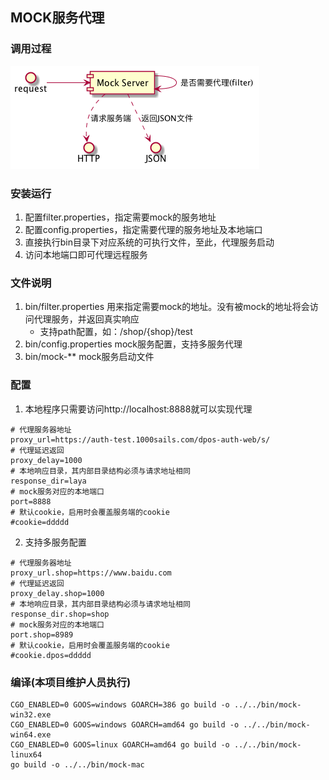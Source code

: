 ## MOCK服务代理

### 调用过程
![请求过程](uml/请求过程.png)
<div style="display: none;"> 
@startuml uml/请求过程.png
request -> [Mock Server] 
[Mock Server] -> [Mock Server] : 是否需要代理(filter)
[Mock Server] ..> HTTP : 请求服务端
[Mock Server] ..> JSON : 返回JSON文件
@enduml
</div>

### 安装运行
1. 配置filter.properties，指定需要mock的服务地址
2. 配置config.properties，指定需要代理的服务地址及本地端口
3. 直接执行bin目录下对应系统的可执行文件，至此，代理服务启动
4. 访问本地端口即可代理远程服务

### 文件说明
1. bin/filter.properties 用来指定需要mock的地址。没有被mock的地址将会访问代理服务，并返回真实响应
    - 支持path配置，如：/shop/{shop}/test
2. bin/config.properties mock服务配置，支持多服务代理
3. bin/mock-** mock服务启动文件

### 配置
1. 本地程序只需要访问http://localhost:8888就可以实现代理
````
# 代理服务器地址
proxy_url=https://auth-test.1000sails.com/dpos-auth-web/s/
# 代理延迟返回
proxy_delay=1000
# 本地响应目录，其内部目录结构必须与请求地址相同
response_dir=laya
# mock服务对应的本地端口
port=8888
# 默认cookie，启用时会覆盖服务端的cookie
#cookie=ddddd
````

2. 支持多服务配置
````
# 代理服务器地址
proxy_url.shop=https://www.baidu.com
# 代理延迟返回
proxy_delay.shop=1000
# 本地响应目录，其内部目录结构必须与请求地址相同
response_dir.shop=shop
# mock服务对应的本地端口
port.shop=8989
# 默认cookie，启用时会覆盖服务端的cookie
#cookie.dpos=ddddd
````

### 编译(本项目维护人员执行)
````
CGO_ENABLED=0 GOOS=windows GOARCH=386 go build -o ../../bin/mock-win32.exe 
CGO_ENABLED=0 GOOS=windows GOARCH=amd64 go build -o ../../bin/mock-win64.exe
CGO_ENABLED=0 GOOS=linux GOARCH=amd64 go build -o ../../bin/mock-linux64 
go build -o ../../bin/mock-mac
````